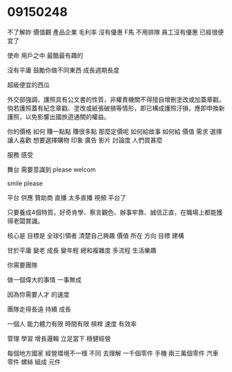 # 09150248
不了解妳
價值觀
產品企業
毛利率
沒有優惠
F馬 不用排隊
員工沒有優惠
已經很便宜了

使命 用戶之中 最酷最有趣的

沒有平庸
鼓勵你做不同東西
成長週期長度

超級便宜的西瓜

外交部強調，護照具有公文書的性質，非權責機關不得擅自增刪塗改或加蓋章戳，倘若護照蓋有紀念章戳、塗改或紙張破損等情形，即已構成護照汙損，應即申換新護照，以免影響出國旅遊通關的權益。


你的價格 如何 
賺一點點
賺很多點
那麼定價呢
如何給故事
如何給 價值
需求 選擇
讓人喜歡 想要選擇購物
印象 廣告 影片 討論度
人們買甚麼

服務 感受

舞台
需要意識到
please welcom 

smile please

平台 供應 贊助商
直播
太多直播 視頻 平台了


只要養成4個特質，好奇肯學、察言觀色、辦事牢靠、誠信正直，在職場上都能獲得老闆賞識。

核心是 目標是 全球引領者 
清楚自己興趣 價值 所在
方向 目標
建構

甘於平庸 變老
成長 變年輕
總和複雜度
多流程
生活樂趣

你需要團隊

做一個偉大的事情
一事無成

因為你需要人才 的速度

團隊走得長遠
持續 成長

一個人 能力體力有限 時間有限
槓桿 速度 有效率

管理 學習
增長邏輯 立足當下
穩健經營

每個地方國家 經營環境不一樣 不同 去理解
一千個零件 手機
兩三萬個零件 汽車
零件 螺絲 組成 元件
